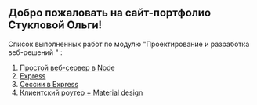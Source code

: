 ## Добро пожаловать на сайт-портфолио Стукловой Ольги!
Список выполненных работ по модулю "Проектирование и разработка веб-решений " :
1. [Простой веб-сервер в Node](https://github.com/stuklovao/13.03.18)
2. [Express](https://github.com/stuklovao/Express) 
3. [Сессии в Express](https://github.com/stuklovao/express_session)
4. [Клиентский роутер + Material design](https://github.com/stuklovao/router)
